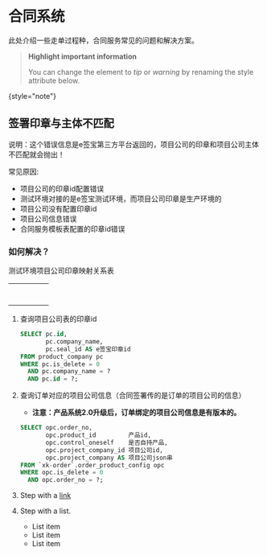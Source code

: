 # 合同系统

此处介绍一些走单过程种，合同服务常见的问题和解决方案。

> **Highlight important information**
>
> You can change the element to *tip* or *warning* by renaming the style attribute below.
>
{style="note"}

## 签署印章与主体不匹配

说明：这个错误信息是e签宝第三方平台返回的，项目公司的印章和项目公司主体不匹配就会抛出！

常见原因:
- 项目公司的印章id配置错误
- 测试环境对接的是e签宝测试环境，而项目公司印章是生产环境的
- 项目公司没有配置印章id
- 项目公司信息错误
- 合同服务模板表配置的印章id错误

### 如何解决？

测试环境项目公司印章映射关系表



|      |      |      |      |      |
| ---- | ---- | ---- | ---- | ---- |
|      |      |      |      |      |
|      |      |      |      |      |
|      |      |      |      |      |
|      |      |      |      |      |
|      |      |      |      |      |
|      |      |      |      |      |
|      |      |      |      |      |








1. 查询项目公司表的印章id

   ```SQL
   SELECT pc.id,
          pc.company_name,
          pc.seal_id AS e签宝印章id
   FROM product_company pc
   WHERE pc.is_delete = 0
     AND pc.company_name = ?
     AND pc.id = ?;
   ```

2. 查询订单对应的项目公司信息（合同签署传的是订单的项目公司的信息）


   - **注意：产品系统2.0升级后，订单绑定的项目公司信息是有版本的。**

   ```sql
   SELECT opc.order_no,
          opc.product_id         产品id,
          opc.control_oneself    是否自持产品,
          opc.project_company_id 项目公司id,
          opc.project_company AS 项目公司json串
   FROM `xk-order`.order_product_config opc
   WHERE opc.is_delete = 0
     AND opc.order_no = ?;
   ```

3. Step with a [link](https://www.jetbrains.com)

   

4. Step with a list.
   - List item
   - List item
   - List item